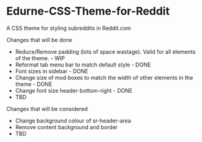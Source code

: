 Edurne-CSS-Theme-for-Reddit
===========================

A CSS theme for styling subreddits in Reddit.com

Changes that will be done


- Reduce/Remove padding (lots of space wastage). Valid for all elements of the theme. - WIP
- Reformat tab menu bar to match default style - DONE
- Font sizes in sidebar - DONE
- Change size of mod boxes to match the width of other elements in the theme - DONE
- Change font size header-bottom-right - DONE
- TBD

Changes that will be considered

- Change background colour of sr-header-area
- Remove content background and border
- TBD
